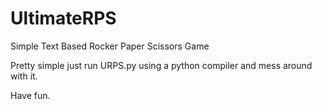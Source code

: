 # UltimateRPS
Simple Text Based Rocker Paper Scissors Game

Pretty simple just run URPS.py using a python compiler and mess around with it.

Have fun.
